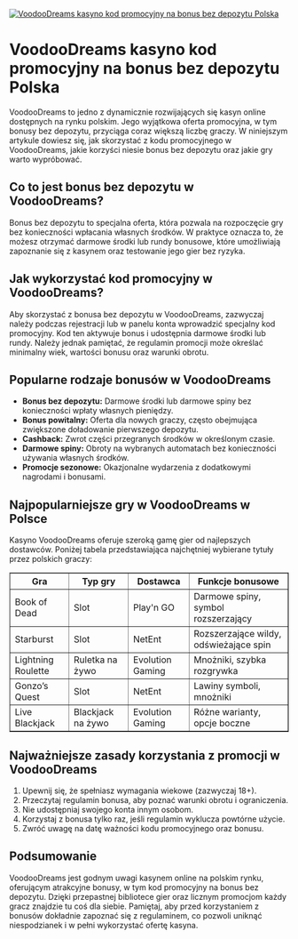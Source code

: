 [![VoodooDreams kasyno kod promocyjny na bonus bez depozytu Polska](https://123-caf.pages.dev/gitsignup.png)](https://vrmoo.ru/Bt82HjjY)

<h1>VoodooDreams kasyno kod promocyjny na bonus bez depozytu Polska</h1> <p>VoodooDreams to jedno z dynamicznie rozwijających się kasyn online dostępnych na rynku polskim. Jego wyjątkowa oferta promocyjna, w tym bonusy bez depozytu, przyciąga coraz większą liczbę graczy. W niniejszym artykule dowiesz się, jak skorzystać z kodu promocyjnego w VoodooDreams, jakie korzyści niesie bonus bez depozytu oraz jakie gry warto wypróbować.</p>  <h2>Co to jest bonus bez depozytu w VoodooDreams?</h2> <p>Bonus bez depozytu to specjalna oferta, która pozwala na rozpoczęcie gry bez konieczności wpłacania własnych środków. W praktyce oznacza to, że możesz otrzymać darmowe środki lub rundy bonusowe, które umożliwiają zapoznanie się z kasynem oraz testowanie jego gier bez ryzyka.</p>  <h2>Jak wykorzystać kod promocyjny w VoodooDreams?</h2> <p>Aby skorzystać z bonusa bez depozytu w VoodooDreams, zazwyczaj należy podczas rejestracji lub w panelu konta wprowadzić specjalny kod promocyjny. Kod ten aktywuje bonus i udostępnia darmowe środki lub rundy. Należy jednak pamiętać, że regulamin promocji może określać minimalny wiek, wartości bonusu oraz warunki obrotu.</p>  <h2>Popularne rodzaje bonusów w VoodooDreams</h2> <ul>   <li><strong>Bonus bez depozytu:</strong> Darmowe środki lub darmowe spiny bez konieczności wpłaty własnych pieniędzy.</li>   <li><strong>Bonus powitalny:</strong> Oferta dla nowych graczy, często obejmująca zwiększone doładowanie pierwszego depozytu.</li>   <li><strong>Cashback:</strong> Zwrot części przegranych środków w określonym czasie.</li>   <li><strong>Darmowe spiny:</strong> Obroty na wybranych automatach bez konieczności używania własnych środków.</li>   <li><strong>Promocje sezonowe:</strong> Okazjonalne wydarzenia z dodatkowymi nagrodami i bonusami.</li> </ul>  <h2>Najpopularniejsze gry w VoodooDreams w Polsce</h2> <p>Kasyno VoodooDreams oferuje szeroką gamę gier od najlepszych dostawców. Poniżej tabela przedstawiająca najchętniej wybierane tytuły przez polskich graczy:</p>  <table border="1" cellpadding="8" cellspacing="0" style="border-collapse: collapse; width: 100%;">   <thead>     <tr>       <th>Gra</th>       <th>Typ gry</th>       <th>Dostawca</th>       <th>Funkcje bonusowe</th>     </tr>   </thead>   <tbody>     <tr>       <td>Book of Dead</td>       <td>Slot</td>       <td>Play'n GO</td>       <td>Darmowe spiny, symbol rozszerzający</td>     </tr>     <tr>       <td>Starburst</td>       <td>Slot</td>       <td>NetEnt</td>       <td>Rozszerzające wildy, odświeżające spin</td>     </tr>     <tr>       <td>Lightning Roulette</td>       <td>Ruletka na żywo</td>       <td>Evolution Gaming</td>       <td>Mnożniki, szybka rozgrywka</td>     </tr>     <tr>       <td>Gonzo’s Quest</td>       <td>Slot</td>       <td>NetEnt</td>       <td>Lawiny symboli, mnożniki</td>     </tr>     <tr>       <td>Live Blackjack</td>       <td>Blackjack na żywo</td>       <td>Evolution Gaming</td>       <td>Różne warianty, opcje boczne</td>     </tr>   </tbody> </table>  <h2>Najważniejsze zasady korzystania z promocji w VoodooDreams</h2> <ol>   <li>Upewnij się, że spełniasz wymagania wiekowe (zazwyczaj 18+).</li>   <li>Przeczytaj regulamin bonusa, aby poznać warunki obrotu i ograniczenia.</li>   <li>Nie udostępniaj swojego konta innym osobom.</li>   <li>Korzystaj z bonusa tylko raz, jeśli regulamin wyklucza powtórne użycie.</li>   <li>Zwróć uwagę na datę ważności kodu promocyjnego oraz bonusu.</li> </ol>  <h2>Podsumowanie</h2> <p>VoodooDreams jest godnym uwagi kasynem online na polskim rynku, oferującym atrakcyjne bonusy, w tym kod promocyjny na bonus bez depozytu. Dzięki przepastnej bibliotece gier oraz licznym promocjom każdy gracz znajdzie tu coś dla siebie. Pamiętaj, aby przed korzystaniem z bonusów dokładnie zapoznać się z regulaminem, co pozwoli uniknąć niespodzianek i w pełni wykorzystać ofertę kasyna.</p>